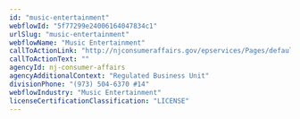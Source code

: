 ```yaml
---
id: "music-entertainment"
webflowId: "5f77299e24006164047834c1"
urlSlug: "music-entertainment"
webflowName: "Music Entertainment"
callToActionLink: "http://njconsumeraffairs.gov/epservices/Pages/default.aspx"
callToActionText: ""
agencyId: nj-consumer-affairs
agencyAdditionalContext: "Regulated Business Unit"
divisionPhone: "(973) 504-6370 #14"
webflowIndustry: "Music Entertainment"
licenseCertificationClassification: "LICENSE"
---
```

